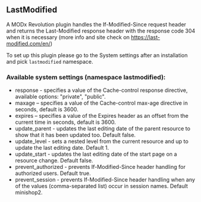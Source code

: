 ## LastModified

A MODx Revolution plugin handles the If-Modified-Since request header and returns the Last-Modified response header
with the response code 304 when it is necessary (more info and site check on https://last-modified.com/en/)

To set up this plugin please go to the System settings after an installation and pick `lastmodified` namespace.


### Available system settings (namespace lastmodified):

* response -  specifies a value of the Cache-control response directive, available options: "private", "public".
* maxage – specifies a value of the Cache-control max-age directive in seconds, default is 3600.
* expires – specifies a value of the Expires header as an offset from the current time in seconds, default is 3600.
* update_parent - updates the last editing date of the parent resource to show that it has been updated too. Default false.
* update_level - sets a nested level from the current resource and up to update the last editing date. Default 1.
* update_start - updates the last editing date of the start page on a resource change. Default false.
* prevent_authorized - prevents If-Modified-Since header handling for authorized users. Default true.
* prevent_session - prevents If-Modified-Since header handling when any of the values (comma-separated list) occur in session names. Default minishop2.

